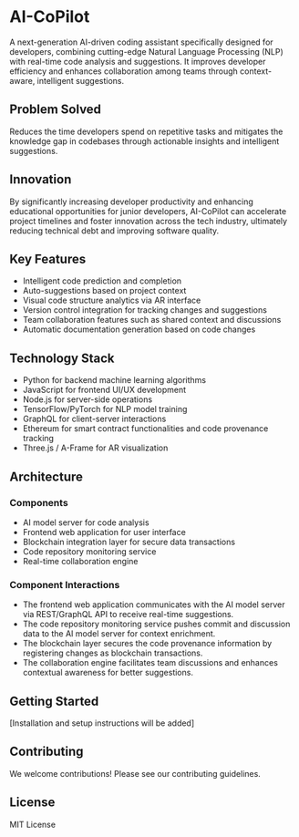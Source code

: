# AI-CoPilot

A next-generation AI-driven coding assistant specifically designed for developers, combining cutting-edge Natural Language Processing (NLP) with real-time code analysis and suggestions. It improves developer efficiency and enhances collaboration among teams through context-aware, intelligent suggestions.

## Problem Solved
Reduces the time developers spend on repetitive tasks and mitigates the knowledge gap in codebases through actionable insights and intelligent suggestions.

## Innovation
By significantly increasing developer productivity and enhancing educational opportunities for junior developers, AI-CoPilot can accelerate project timelines and foster innovation across the tech industry, ultimately reducing technical debt and improving software quality.

## Key Features
- Intelligent code prediction and completion
- Auto-suggestions based on project context
- Visual code structure analytics via AR interface
- Version control integration for tracking changes and suggestions
- Team collaboration features such as shared context and discussions
- Automatic documentation generation based on code changes


## Technology Stack
- Python for backend machine learning algorithms
- JavaScript for frontend UI/UX development
- Node.js for server-side operations
- TensorFlow/PyTorch for NLP model training
- GraphQL for client-server interactions
- Ethereum for smart contract functionalities and code provenance tracking
- Three.js / A-Frame for AR visualization


## Architecture
### Components
- AI model server for code analysis
- Frontend web application for user interface
- Blockchain integration layer for secure data transactions
- Code repository monitoring service
- Real-time collaboration engine


### Component Interactions
- The frontend web application communicates with the AI model server via REST/GraphQL API to receive real-time suggestions.
- The code repository monitoring service pushes commit and discussion data to the AI model server for context enrichment.
- The blockchain layer secures the code provenance information by registering changes as blockchain transactions.
- The collaboration engine facilitates team discussions and enhances contextual awareness for better suggestions.


## Getting Started
[Installation and setup instructions will be added]

## Contributing
We welcome contributions! Please see our contributing guidelines.

## License
MIT License
